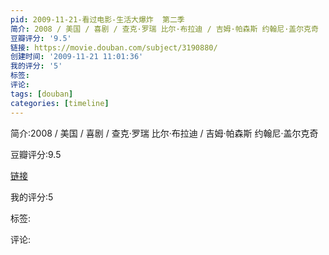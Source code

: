 ```yaml
---
pid: 2009-11-21-看过电影-生活大爆炸  第二季
简介: 2008 / 美国 / 喜剧 / 查克·罗瑞 比尔·布拉迪 / 吉姆·帕森斯 约翰尼·盖尔克奇
豆瓣评分: '9.5'
链接: https://movie.douban.com/subject/3190880/
创建时间: '2009-11-21 11:01:36'
我的评分: '5'
标签:
评论:
tags: [douban]
categories: [timeline]
---
```

简介:2008 / 美国 / 喜剧 / 查克·罗瑞 比尔·布拉迪 / 吉姆·帕森斯 约翰尼·盖尔克奇

豆瓣评分:9.5

[链接](https://movie.douban.com/subject/3190880/)

我的评分:5

标签:

评论:

